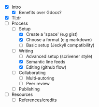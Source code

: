 * [x] Intro
  * [x] Benefits over Gdocs?
* [x] Tl;dr
* [ ] Process
  * [ ] Setup
    * [x] Create a 'space' (e.g gist)
    * [x] Choose a format (e.g markdown)
    * [ ] Basic setup (Jeckyll compatibility)
  * [ ] Writing
    * [ ] Advanced setup (scrivener style)
    * [x] Semantic line feeds
    * [x] Editing (github flow)
  * [ ] Collaborating
    * [ ] Multi-autoring
    * [ ] Peer review
  * [ ] Publishing
* [ ] Resources
  * [ ] References/credits